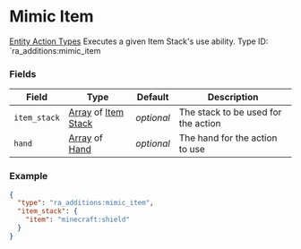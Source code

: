 # Mimic Item
[Entity Action Types](../entity_action_types.md)
Executes a given Item Stack's use ability.
Type ID: `ra_additions:mimic_item
### Fields
 | Field | Type | Default | Description | 
|---|---|---|---|
 | `item_stack` | [Array](../data_types/array.md) of [Item Stack](../data_types/item_stack.md) | _optional_ | The stack to be used for the action | 
 | `hand` | [Array](../data_types/array.md) of [Hand](../data_types/hand.md) | _optional_ | The hand for the action to use | 

### Example
```json
{
  "type": "ra_additions:mimic_item",
  "item_stack": {
    "item": "minecraft:shield"
  }
}
```

